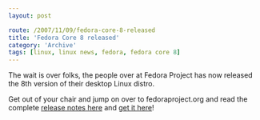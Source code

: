 ```yaml
---
layout: post

route: /2007/11/09/fedora-core-8-released
title: 'Fedora Core 8 released'
category: 'Archive'
tags: [linux, linux news, fedora, fedora core 8]
---
```


The wait is over folks, the people over at Fedora Project has now released the
8th version of their desktop Linux distro.

Get out of your chair and jump on over to fedoraproject.org and read the
complete
<a class="ph" target="_blank" rel="noopener noreferrer" href="http://docs.fedoraproject.org/release-notes/f8/en_US/">release
notes here</a> and
<a class="ph" target="_blank" rel="noopener noreferrer" href="http://fedoraproject.org/get-fedora">get
it here</a>!
